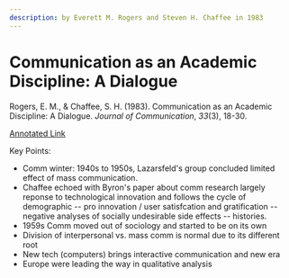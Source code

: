 ```yaml
---
description: by Everett M. Rogers and Steven H. Chaffee in 1983
---
```


# Communication as an Academic Discipline: A Dialogue

Rogers, E. M., & Chaffee, S. H. (1983). Communication as an Academic Discipline: A Dialogue. _Journal of Communication_, _33_(3), 18-30.

[Annotated Link](https://drive.google.com/file/d/18KR3hWG1Fc7mkfASCB4qmxvXX0qAKeWF/view?usp=drive\_link)

Key Points:&#x20;

* Comm winter: 1940s to 1950s, Lazarsfeld's group concluded limited effect of mass communication.&#x20;
* Chaffee echoed with Byron's paper about comm research largely reponse to technological innovation and follows the cycle of demographic -- pro innovation / user satisfcation and gratification -- negative analyses of socially undesirable side effects -- histories.&#x20;
* 1959s Comm moved out of sociology and started to be on its own
* Division of interpersonal vs. mass comm is normal due to its different root
* New tech (computers) brings interactive communication and new era&#x20;
* Europe were leading the way in qualitative analysis&#x20;

